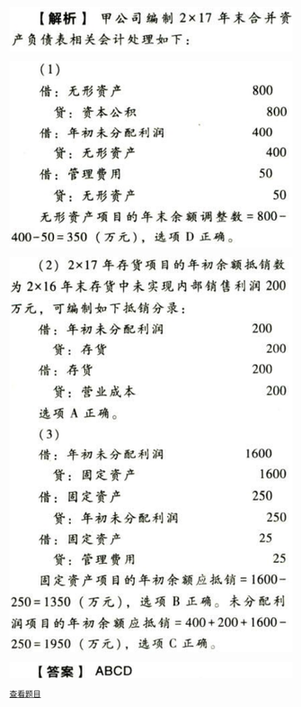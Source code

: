 ![](6fe562a27159a33479a1d66b018c218a.png)

![](8fa4ac40a35f8f6f61f42f477041c244.png)

![](c14a519f52cfeb4a55fd4b99ca1d1084.png)

![](6f435d70385867f0b97c94f4902ea3db.png)

[查看题目](../合并财务报表.本章真题.md#16-题目)

